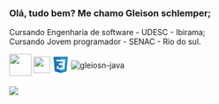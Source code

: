 
### Olá, tudo bem? Me chamo Gleison schlemper; <br/>
Cursando Engenharia de software - UDESC - Ibirama;<br/>
Cursando Jovem programador - SENAC - Rio do sul.

<div style="display: inline_block" >
  <img align="center"  src="https://cdn.jsdelivr.net/gh/devicons/devicon/icons/html5/html5-original-wordmark.svg" height="40" width="40" />
  <img  align="center"  height="30" width="30" src="https://cdn.jsdelivr.net/gh/devicons/devicon/icons/javascript/javascript-original.svg" />
  <img align="center" alt="gleiosn-CSS" height="30" width="30" src="https://raw.githubusercontent.com/devicons/devicon/master/icons/css3/css3-original.svg">
  <img align="center" alt="gleiosn-java" height="30" width="40" src="https://cdn.jsdelivr.net/gh/devicons/devicon/icons/java/java-original.svg">
</div>
<br/>

<div>
  <img align="center" height="180em" src="https://github-readme-stats.vercel.app/api/top-langs/?username=gleisonschlemper&layout=compact&langs_count=7&theme=tokyonight"/>
</div>
